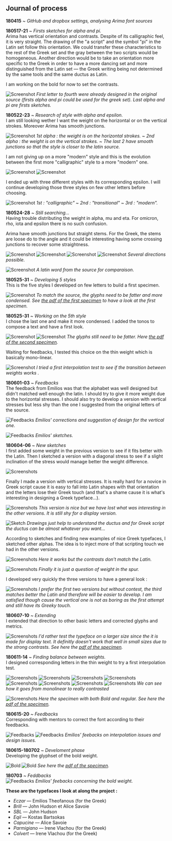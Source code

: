 ## Journal of process

**180415** ~ *GitHub and dropbox settings, analysing Arima font sources*

**180517-21** ~ *Firsts sketches for alpha and pi.* <br/>
Arima has vertical orientation and contrasts. Despite of its calligraphic feel, it is very straight. The drawing of the "a script" and the symbol "pi" in the Latin set follow this orientation. We could transfer these characteristics to the rest of the Greek set and the gray between the two scripts would be homogeneous. Another direction would be to take an orientation more specific to the Greek in order to have a more dancing set and more distinguished from the Latin set — the Greek writing being not determined by the same tools and the same ductus as Latin.

I am working on the bold for now to set the contrasts.

![Screenshot](03_SCREENSHOTS/2018-05-21_2.png)
*First letter to fourth were already designed in the original source (firsts alpha and pi could be used for the greek set). Last alpha and pi are firsts sketches.*

**180522-23** ~ *Research of style with alpha and epsilon.* <br/>
I am still looking wether I want the weight on the horizontal or on the vertical strokes. Moreover Arima has smooth junctions.

![Screenshot](03_SCREENSHOTS/2018-05-23_7.png)
*1st alpha : the weight is on the horizontal strokes. ~ 2nd alpha : the weight is on the vertical strokes. ~ The last 2 have smooth junctions so that the style is closer to the latin source.*

I am not giving up on a more "modern" style and this is the evolution between the first more "calligraphic" style to a more "modern" one.

![Screenshot](03_SCREENSHOTS/2018-05-23_5.png)
![Screenshot](03_SCREENSHOTS/2018-05-23_5-2.png)

I ended up with three different styles with its corresponding epsilon. I will continue developing those three styles on few other letters before choosing.

![Screenshot](03_SCREENSHOTS/2018-05-23_6.png)
*1st : "calligraphic" ~ 2nd : "transitional" ~ 3rd : "modern".*

**180524-28** ~ *Still searching…* <br/>
Having trouble distributing the weight in alpha, mu and eta. For omicron, rho, iota and epsilon there is no such confusion.

Arima have smooth junctions but straight stems. For the Greek, the stems are loose do to the angle and it could be interesting having some crossing junctions to recover some straightness.

![Screenshot](03_SCREENSHOTS/2018-05-28_1.png)
![Screenshot](03_SCREENSHOTS/2018-05-28_2.png)
![Screenshot](03_SCREENSHOTS/2018-05-28_3.png)
![Screenshot](03_SCREENSHOTS/2018-05-28_4.png)
*Several directions possible.*

![Screenshot](03_SCREENSHOTS/2018-05-28_5.png)
*A latin word from the source for comparaison.*

**180525-31** ~ *Developing 5 styles* <br/>
This is the five styles I developed on few letters to build a first specimen.

![Screenshot](03_SCREENSHOTS/2018-05-31.png)
*To match the source, the glyphs need to be fatter and more condensed. See [the pdf of the first specimen](https://github.com/eellak/gsoc2018-arimamadurai/blob/master/00_PROCESS/04_PDF/180529-specimen.pdf) to have a look at the first specimen.*

**180525-31** ~ *Working on the 5th style*<br/>
I chose the last one and make it more condensed. I added the tonos to compose a text and have a first look.

![Screenshot](03_SCREENSHOTS/2018-06-01_1.png)
![Screenshot](03_SCREENSHOTS/2018-06-01_2.png)
*The glyphs still need to be fatter. Here [the pdf of the second specimen](https://github.com/eellak/gsoc2018-arimamadurai/blob/master/00_PROCESS/04_PDF/180601-specimen-ss04.pdf).*

Waiting for feedbacks, I tested this choice on the thin weight which is basically mono-linear.

![Screenshot](03_SCREENSHOTS/2018-06-01_3.png)
*I tried a first interpolation test to see if the transition between weights works .*

**180601-03** ~ *Feedbacks*<br/>
The feedback from Emilios was that the alphabet was well designed but didn't matched well enough the latin. I should try to give it more weight due to the horizontal stresses. I should also try to develop a version with vertical stresses but less shy than the one I suggested from the original letters of the source.

![Feedbacks](05_FEEDBACKS/180604/180604_feedbacks_Emilios.JPG)
*Emilios' corrections and suggestion of design for the vertical one.*

![Feedbacks](05_FEEDBACKS/180604/IMG_1443.JPG)
*Emilios' sketches.*

**180604-06** ~ *New sketches*<br/>
I first added some weight in the previous version to see if it fits better with the Latin. Then I sketched a version with a diagonal stress to see if a slight inclination of the stress would manage better the weight difference.

![Screenshots](03_SCREENSHOTS/2018-06-06_1.png)

Finally I made a version with vertical stresses. It is really hard for a novice in Greek script cause it is easy to fall into Latin shapes with that orientation and the letters lose their Greek touch (and that's a shame cause it is what's interesting in designing a Greek typeface…).

![Screenshots](03_SCREENSHOTS/2018-06-05.png)
*This version is nice but we have lost what was interesting in the other versions. It is still shy for a display version.*

![Sketch](06_SKETCHES/180606.png)
*Drawings just help to understand the ductus and for Greek script the ductus can be almost whatever you want…*

According to sketches and finding new examples of nice Greek typefaces, I sketched other alphas. The idea is to inject more of that scripting touch we had in the other versions.

![Screenshots](03_SCREENSHOTS/2018-06-06_2.png)
*Here it works but the contrasts don't match the Latin.*

![Screenshots](03_SCREENSHOTS/2018-06-06_3.png)
*Finally it is just a question of weight in the spur.*

I developed very quickly the three versions to have a general look :

![Screenshots](03_SCREENSHOTS/2018-06-06_4.png)
*I prefer the first two versions but without contest, the third matches better the Latin and therefore will be easier to develop. I am satisfied though cause the vertical one is not as boring as the first attempt and still have its Greeky touch.*

**180607-10** ~ *Extending*<br/>
I extended that direction to other basic letters and corrected glyphs and metrics.

![Screenshots](03_SCREENSHOTS/2018-06-11_1.png)
*I'd rather test the typeface on a larger size since the it is made for display text. It definitly doesn't work that well in small sizes due to the strong contrasts. See here the [pdf of the specimen](https://github.com/eellak/gsoc2018-arimamadurai/blob/master/00_PROCESS/04_PDF/180611-specimen.pdf).*

**180611-14** ~ *Finding balance between weights.*<br/>
I designed corresponding letters in the thin weight to try a first interpolation test.

![Screenshots](03_SCREENSHOTS/2018-06-14_1.png)
![Screenshots](03_SCREENSHOTS/2018-06-14_2.png)
![Screenshots](03_SCREENSHOTS/2018-06-14_3.png)
![Screenshots](03_SCREENSHOTS/2018-06-14_4.png)
![Screenshots](03_SCREENSHOTS/2018-06-14_5.png)
![Screenshots](03_SCREENSHOTS/2018-06-14_6.png)
![Screenshots](03_SCREENSHOTS/2018-06-14_7.png)
![Screenshots](03_SCREENSHOTS/2018-06-14_8.png)
*We can see how it goes from monolinear to really contrasted*

![Screenshots](03_SCREENSHOTS/2018-06-14_9.png)
*Here the specimen with both Bold and regular. See here the [pdf of the specimen](https://github.com/eellak/gsoc2018-arimamadurai/blob/master/00_PROCESS/04_PDF/180614-specimen.pdf).*

**180615-20** ~ *Feedbacks*<br/>
Corresponding with mentors to correct the font according to their feedbacks.

![Feedbacks](05_FEEDBACKS/180619/180619_feedback-Emilios_a.JPG)
![Feedbacks](05_FEEDBACKS/180619/180619_feedback-Emilios_b.JPG)
*Emilios' feebacks on interpolation issues and design issues.*

**180615-180702** ~ *Develoment phase*<br/>
Developing the glyphset of the bold weight.

![Bold](03_SCREENSHOTS/2018-07-02_2.png)
![Bold](03_SCREENSHOTS/2018-07-02_1.png)
*See here the [pdf of the specimen](https://github.com/eellak/gsoc2018-arimamadurai/blob/master/00_PROCESS/04_PDF/180702-specimen.pdf).*

**180703** ~ *Feddbacks*<br/>
![Feedbacks](05_FEEDBACKS/180703/180703_feedbacks-Emilios.JPG)
*Emilios' feebacks concerning the bold weight.*


**These are the typefaces I look at along the project :**

* *Eczar* — Emilios Theofanous (for the Greek)
* *Brill* — John Hudson et Alice Savoie
* *SBL* — John Hudson
* *Eqil* — Kostas Bartsokas
* *Capucine* — Alice Savoie
* *Parmigiano* — Irene Vlachou (for the Greek)
* *Colvert* — Irene Vlachou (for the Greek)
